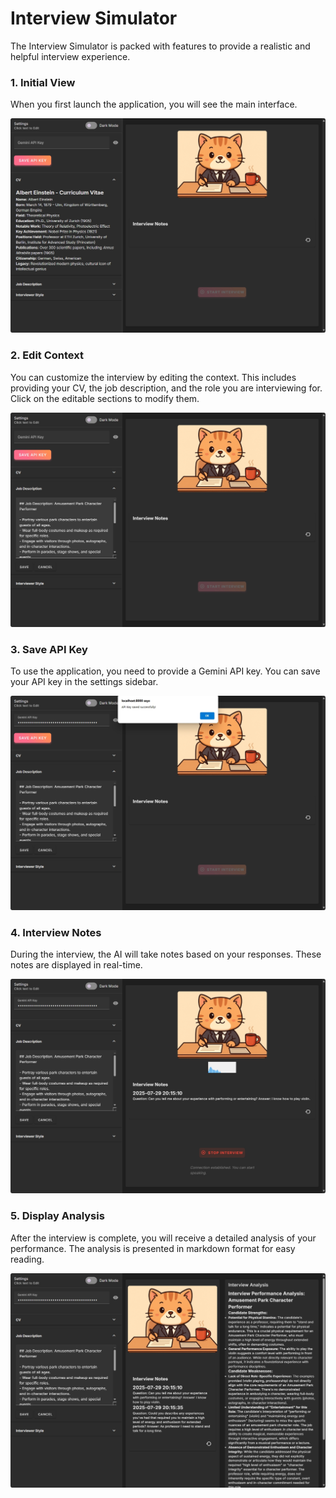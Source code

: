# Interview Simulator

The Interview Simulator is packed with features to provide a realistic and helpful interview experience.

### 1. Initial View

When you first launch the application, you will see the main interface.

![Initial View](imgs/1-init.png)

### 2. Edit Context

You can customize the interview by editing the context. This includes providing your CV, the job description, and the role you are interviewing for. Click on the editable sections to modify them.

![Edit Context](imgs/2-edit-context.png)

### 3. Save API Key

To use the application, you need to provide a Gemini API key. You can save your API key in the settings sidebar.

![Save API Key](imgs/3-save-api-key.png)

### 4. Interview Notes

During the interview, the AI will take notes based on your responses. These notes are displayed in real-time.

![Interview Notes](imgs/4-interview-notes.png)

### 5. Display Analysis

After the interview is complete, you will receive a detailed analysis of your performance. The analysis is presented in markdown format for easy reading.

![Display Analysis](imgs/5-display-analysis.png)
